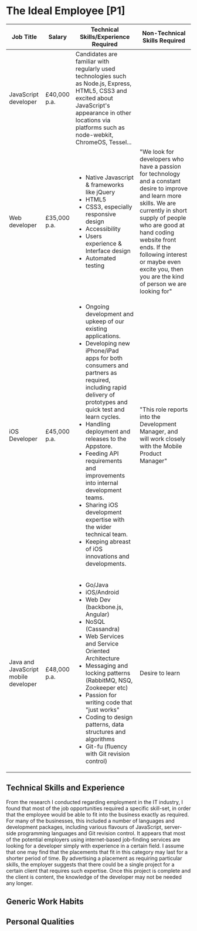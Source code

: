 # The Ideal Employee [P1]

Job Title | Salary | Technical Skills/Experience Required | Non-Technical Skills Required
-|-|-|-
JavaScript developer | &pound;40,000 p.a. | Candidates are familiar with regularly used technologies such as Node.js, Express, HTML5, CSS3 and excited about JavaScript's appearance in other locations via platforms such as node-webkit, ChromeOS, Tessel... | |
Web developer | &pound;35,000 p.a. | <ul><li>Native Javascript & frameworks like jQuery</li><li>HTML5</li><li>CSS3, especially responsive design</li><li>Accessibility</li><li>Users experience & Interface design</li><li>Automated testing</li></ul> | "We look for developers who have a passion for technology and a constant desire to improve and learn more skills. We are currently in short supply of people who are good at hand coding website front ends. If the following interest or maybe even excite you, then you are the kind of person we are looking for"
iOS Developer | &pound;45,000 p.a. | <ul><li>Ongoing development and upkeep of our existing applications.</li><li>Developing new iPhone/iPad apps for both consumers and partners as required, including rapid delivery of prototypes and quick test and learn cycles.</li><li>Handling deployment and releases to the Appstore.</li><li>Feeding API requirements and improvements into internal development teams.</li><li>Sharing iOS development expertise with the wider technical team.</li><li>Keeping abreast of iOS innovations and developments.</li></ul> | "This role reports into the Development Manager, and will work closely with the Mobile Product Manager"
Java and JavaScript mobile developer | &pound;48,000 p.a. | <ul><li>Go/Java</li><li>iOS/Android</li><li>Web Dev (backbone.js, Angular)</li><li>NoSQL (Cassandra)</li><li>Web Services and Service Oriented Architecture</li><li>Messaging and locking patterns (RabbitMQ, NSQ, Zookeeper etc)</li><li>Passion for writing code that "just works"</li><li>Coding to design patterns, data structures and algorithms</li><li>Git-fu (fluency with Git revision control)</li></ul> | Desire to learn

## Technical Skills and Experience

From the research I conducted regarding employment in the IT industry, I found that most of the job opportunities required a specific skill-set, in order that the employee would be able to fit into the business exactly as required. For many of the businesses, this included a number of languages and development packages, including various flavours of JavaScript, server-side programming languages and Git revision control. It appears that most of the potential employers using internet-based job-finding services are looking for a developer simply with experience in a certain field. I assume that one may find that the placements that fit in this category may last for a shorter period of time. By advertising a placement as requiring particular skills, the employer suggests that there could be a single project for a certain client that requires such expertise. Once this project is complete and the client is content, the knowledge of the developer may not be needed any longer.

## Generic Work Habits

## Personal Qualities
